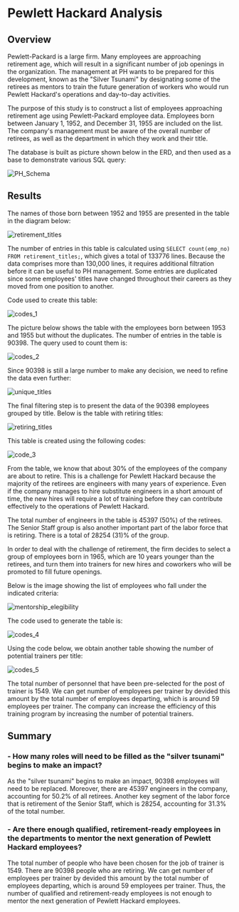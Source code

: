 # Pewlett Hackard Analysis
 



## Overview

Pewlett-Packard is a large firm. Many employees are approaching retirement age, which will result in a significant number of job openings in the organization. The management at PH wants to be prepared for this development, known as the "Silver Tsunami" by designating some of the retirees as mentors to train the future generation of workers who would run Pewlett Hackard's operations and day-to-day activities.


The purpose of this study is to construct a list of employees approaching retirement age using Pewlett-Packard employee data. Employees born between January 1, 1952, and December 31, 1955 are included on the list. The company's management must be aware of the overall number of retirees, as well as the department in which they work and their title.


 The database is built as picture shown below in the ERD, and then used as a base to demonstrate various SQL query:

![PH_Schema](Images/PH_Schema.png)




## Results


The names of those born between 1952 and 1955 are presented in the table in the diagram below:

![retirement_titles](Images/retirement_titles.png)


The number of entries in this table is calculated using `SELECT count(emp_no) FROM retirement_titles;`, which gives a total of 133776 lines.  Because the data comprises more than 130,000 lines, it requires additional filtration before it can be useful to PH management. Some entries are duplicated since some employees' titles have changed throughout their careers as they moved from one position to another.


Code used to create this table:

![codes_1](Images/codes_1.png)




The picture below shows the table with the employees born between 1953 and 1955 but without the duplicates.  The number of entries in the table is 90398.  The query used to count them is:

![codes_2](Images/codes_2.png)


Since 90398 is still a large number to make any decision, we need to refine the data even further:

![unique_titles](Images/unique_titles.png)




The final filtering step is to present the data of the 90398 employees grouped by title. Below is the table with retiring titles:

![retiring_titles](Images/retiring_titles.png)


This table is created using the following codes:

![code_3](Images/code_3.png)


From the table, we know that about 30% of the employees of the company are about to retire. This is a challenge for Pewlett Hackard because the majority of the retirees are engineers with many years of experience. Even if the company manages to hire substitute engineers in a short amount of time, the new hires will require a lot of training before they can contribute effectively to the operations of Pewlett Hackard.


The total number of engineers in the table is 45397 (50%) of the retirees. The Senior Staff group is also another important part of the labor force that is retiring. There is a total of 28254 (31)% of the group. 




In order to deal with the challenge of retirement, the firm decides to select a group of employees born in 1965, which are 10 years younger than the retirees, and turn them into trainers for new hires and coworkers who will be promoted to fill future openings.


Below is the image showing the list of employees who fall under the indicated criteria:

![mentorship_elegibility](Images/mentorship_elegibility.png)


The code used to generate the table is:

![codes_4](Images/codes_4.png)


Using the code below, we obtain another table showing the number of potential trainers per title:

![codes_5](Images/codes_5.png)


The total number of personnel that have been pre-selected for the post of trainer is 1549. We can get number of employees per trainer by devided this amount by the total number of employees departing, which is around 59 employees per trainer. The company can increase the efficiency of this training program by increasing the number of potential trainers.




## Summary


### - How many roles will need to be filled as the "silver tsunami" begins to make an impact?

As the "silver tsunami" begins to make an impact, 90398 employees will need to be replaced. Moreover, there are 45397 engineers in the company, accounting for 50.2% of all retirees. Another key segment of the labor force that is retirement of the Senior Staff, which is 28254, accounting for 31.3% of the total number.




### - Are there enough qualified, retirement-ready employees in the departments to mentor the next generation of Pewlett Hackard employees?

The total number of people who have been chosen for the job of trainer is 1549. There are 90398 people who are retiring.  We can get number of employees per trainer by devided this amount by the total number of employees departing, which is around 59 employees per trainer. Thus, the number of qualified and retirement-ready employees is not enough to mentor the next generation of Pewlett Hackard employees.

